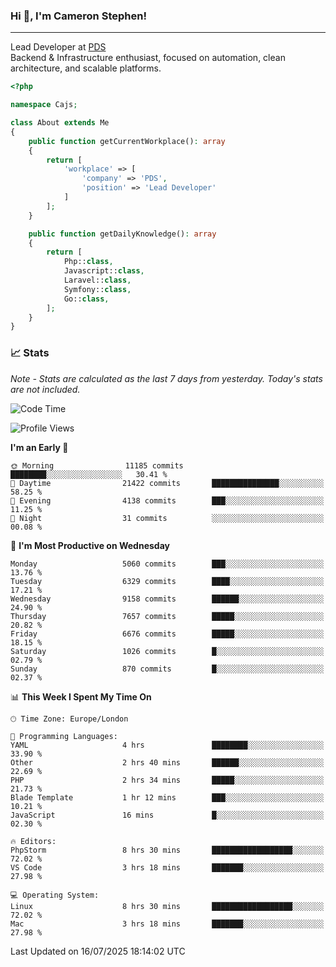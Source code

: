 ### Hi 👋, I'm Cameron Stephen!

---

Lead Developer at [PDS](https://prindatasolutions.co.uk)  
Backend & Infrastructure enthusiast, focused on automation, clean architecture, and scalable platforms.


```php
<?php

namespace Cajs;

class About extends Me
{
    public function getCurrentWorkplace(): array
    {
        return [
            'workplace' => [
                'company' => 'PDS',
                'position' => 'Lead Developer'
            ]
        ];
    }

    public function getDailyKnowledge(): array
    {
        return [
            Php::class,
            Javascript::class,
            Laravel::class,
            Symfony::class,
            Go::class,
        ];
    }
}
```

### 📈 Stats
<p><em>Note - Stats are calculated as the last 7 days from yesterday. Today's stats are not included.</em></p>


<!--START_SECTION:waka-->
![Code Time](http://img.shields.io/badge/Code%20Time-4%2C577%20hrs%2024%20mins-blue)

![Profile Views](http://img.shields.io/badge/Profile%20Views-0-blue)

**I'm an Early 🐤** 

```text
🌞 Morning                11185 commits       ████████░░░░░░░░░░░░░░░░░   30.41 % 
🌆 Daytime                21422 commits       ███████████████░░░░░░░░░░   58.25 % 
🌃 Evening                4138 commits        ███░░░░░░░░░░░░░░░░░░░░░░   11.25 % 
🌙 Night                  31 commits          ░░░░░░░░░░░░░░░░░░░░░░░░░   00.08 % 
```
📅 **I'm Most Productive on Wednesday** 

```text
Monday                   5060 commits        ███░░░░░░░░░░░░░░░░░░░░░░   13.76 % 
Tuesday                  6329 commits        ████░░░░░░░░░░░░░░░░░░░░░   17.21 % 
Wednesday                9158 commits        ██████░░░░░░░░░░░░░░░░░░░   24.90 % 
Thursday                 7657 commits        █████░░░░░░░░░░░░░░░░░░░░   20.82 % 
Friday                   6676 commits        █████░░░░░░░░░░░░░░░░░░░░   18.15 % 
Saturday                 1026 commits        █░░░░░░░░░░░░░░░░░░░░░░░░   02.79 % 
Sunday                   870 commits         █░░░░░░░░░░░░░░░░░░░░░░░░   02.37 % 
```


📊 **This Week I Spent My Time On** 

```text
🕑︎ Time Zone: Europe/London

💬 Programming Languages: 
YAML                     4 hrs               ████████░░░░░░░░░░░░░░░░░   33.90 % 
Other                    2 hrs 40 mins       ██████░░░░░░░░░░░░░░░░░░░   22.69 % 
PHP                      2 hrs 34 mins       █████░░░░░░░░░░░░░░░░░░░░   21.73 % 
Blade Template           1 hr 12 mins        ███░░░░░░░░░░░░░░░░░░░░░░   10.21 % 
JavaScript               16 mins             █░░░░░░░░░░░░░░░░░░░░░░░░   02.30 % 

🔥 Editors: 
PhpStorm                 8 hrs 30 mins       ██████████████████░░░░░░░   72.02 % 
VS Code                  3 hrs 18 mins       ███████░░░░░░░░░░░░░░░░░░   27.98 % 

💻 Operating System: 
Linux                    8 hrs 30 mins       ██████████████████░░░░░░░   72.02 % 
Mac                      3 hrs 18 mins       ███████░░░░░░░░░░░░░░░░░░   27.98 % 
```


 Last Updated on 16/07/2025 18:14:02 UTC
<!--END_SECTION:waka-->
